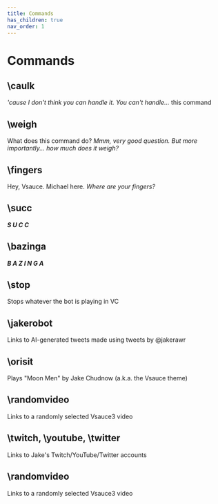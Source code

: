 ```yaml
---
title: Commands
has_children: true
nav_order: 1
---
```


# Commands

## **\caulk**
*'cause I don't think you can handle it. You can't handle...* this command

## **\weigh**
What does this command do? *Mmm, very good question. But more importantly... how much does it weigh?*

## **\fingers**
Hey, Vsauce. Michael here. *Where are your fingers?*

## **\succ**
***S  U  C  C***

## **\bazinga**
***B A Z I N G A***

## **\stop**
Stops whatever the bot is playing in VC

## **\jakerobot**
Links to AI-generated tweets made using tweets by @jakerawr

## **\orisit**
Plays "Moon Men" by Jake Chudnow (a.k.a. the Vsauce theme)

## **\randomvideo**
Links to a randomly selected Vsauce3 video

## **\twitch**, **\youtube**, **\twitter**
Links to Jake's Twitch/YouTube/Twitter accounts

## **\randomvideo**
Links to a randomly selected Vsauce3 video
